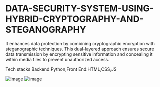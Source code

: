 # DATA-SECURITY-SYSTEM-USING-HYBRID-CRYPTOGRAPHY-AND-STEGANOGRAPHY

It enhances data protection by combining cryptographic encryption with steganographic techniques. This dual-layered approach ensures secure data transmission by encrypting sensitive information and concealing it within media files to prevent unauthorized access.

Tech stacks Backend:Python,Front End:HTML,CSS,JS

![image](https://github.com/user-attachments/assets/5cd52a18-545d-4dc1-9c4b-2e3a7b48ce53)
![image](https://github.com/user-attachments/assets/1a566adc-b6c6-4d32-938d-1322e2a96801)


